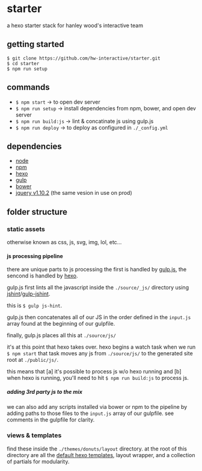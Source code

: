 # starter

a hexo starter stack for hanley wood's interactive team

## getting started

```
$ git clone https://github.com/hw-interactive/starter.git
$ cd starter
$ npm run setup
```

## commands

* `$ npm start` -> to open dev server
* `$ npm run setup` -> install dependencies from npm, bower, and open dev server
* `$ npm run build:js` -> lint & concatinate js using gulp.js
* `$ npm run deploy` -> to deploy as configured in `./_config.yml`

## dependencies

* [node][6]
* [npm][8]
* [hexo][2]
* [gulp][3]
* [bower][7]
* [jquery v1.10.2][8] (the same vesion in use on prod)

## folder structure

### static assets

otherwise known as css, js, svg, img, lol, etc...

#### js processing pipeline

there are unique parts to js processing the first is handled by [gulp.js][3], the sencond is handled by [hexo][2].

gulp.js first lints all the javascript inside the `./source/_js/` directory using [jshint][4]/[gulp-jshint][5].

this is `$ gulp js-hint`.

gulp.js then concatenates all of our JS in the order defined in the `input.js` array found at the beginning of our gulpfile.

finally, gulp.js places all this at `./source/js/`

it's at this point that hexo takes over. hexo begins a watch task when we run `$ npm start` that task moves any js from `./source/js/` to the generated site root at `./public/js/`.

this means that [a] it's possible to process js w/o hexo running and [b] when hexo is running, you'll need to hit `$ npm run build:js` to process js.

##### adding 3rd party js to the mix

we can also add any scripts installed via bower or npm to the pipeline by adding paths to those files to the `input.js` array of our gulpfile. see comments in the gulpfile for clarity.

### views & templates

find these inside the `./themes/donuts/layout` directory. at the root of this directory are all the [default hexo templates][1], layout wrapper, and a collection of partials for modularity.

[1]: https://hexo.io/docs/templates.html
[2]: https://hexo.io/
[3]: http://gulpjs.com/
[4]: http://jshint.com/
[5]: https://www.npmjs.com/package/gulp-jshint
[6]: https://nodejs.org
[7]: https://bower.io/
[8]: https://blog.jquery.com/2013/07/03/jquery-1-10-2-and-2-0-3-released/